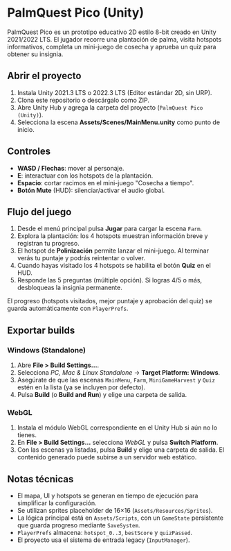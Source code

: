 # PalmQuest Pico (Unity)

PalmQuest Pico es un prototipo educativo 2D estilo 8-bit creado en Unity 2021/2022 LTS. El jugador recorre una plantación de palma, visita hotspots informativos, completa un mini-juego de cosecha y aprueba un quiz para obtener su insignia.

## Abrir el proyecto

1. Instala Unity 2021.3 LTS o 2022.3 LTS (Editor estándar 2D, sin URP).
2. Clona este repositorio o descárgalo como ZIP.
3. Abre Unity Hub y agrega la carpeta del proyecto (`PalmQuest Pico (Unity)`).
4. Selecciona la escena **Assets/Scenes/MainMenu.unity** como punto de inicio.

## Controles

- **WASD / Flechas**: mover al personaje.
- **E**: interactuar con los hotspots de la plantación.
- **Espacio**: cortar racimos en el mini-juego "Cosecha a tiempo".
- **Botón Mute** (HUD): silenciar/activar el audio global.

## Flujo del juego

1. Desde el menú principal pulsa **Jugar** para cargar la escena `Farm`.
2. Explora la plantación: los 4 hotspots muestran información breve y registran tu progreso.
3. El hotspot de **Polinización** permite lanzar el mini-juego. Al terminar verás tu puntaje y podrás reintentar o volver.
4. Cuando hayas visitado los 4 hotspots se habilita el botón **Quiz** en el HUD.
5. Responde las 5 preguntas (múltiple opción). Si logras 4/5 o más, desbloqueas la insignia permanente.

El progreso (hotspots visitados, mejor puntaje y aprobación del quiz) se guarda automáticamente con `PlayerPrefs`.

## Exportar builds

### Windows (Standalone)
1. Abre **File > Build Settings…**.
2. Selecciona *PC, Mac & Linux Standalone* → **Target Platform: Windows**.
3. Asegúrate de que las escenas `MainMenu`, `Farm`, `MiniGameHarvest` y `Quiz` estén en la lista (ya se incluyen por defecto).
4. Pulsa **Build** (o **Build and Run**) y elige una carpeta de salida.

### WebGL
1. Instala el módulo WebGL correspondiente en el Unity Hub si aún no lo tienes.
2. En **File > Build Settings…** selecciona *WebGL* y pulsa **Switch Platform**.
3. Con las escenas ya listadas, pulsa **Build** y elige una carpeta de salida. El contenido generado puede subirse a un servidor web estático.

## Notas técnicas

- El mapa, UI y hotspots se generan en tiempo de ejecución para simplificar la configuración.
- Se utilizan sprites placeholder de 16×16 (`Assets/Resources/Sprites`).
- La lógica principal está en `Assets/Scripts`, con un `GameState` persistente que guarda progreso mediante `SaveSystem`.
- `PlayerPrefs` almacena: `hotspot_0..3`, `bestScore` y `quizPassed`.
- El proyecto usa el sistema de entrada legacy (`InputManager`).

